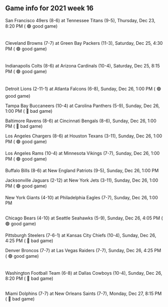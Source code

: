 ## Game info for 2021 week 16
San Francisco 49ers (8-6) at Tennessee Titans (9-5), Thursday, Dec 23, 8:20 PM (	:green_circle: good game)

<br/>Cleveland Browns (7-7) at Green Bay Packers (11-3), Saturday, Dec 25, 4:30 PM (	:green_circle: good game)

<br/>Indianapolis Colts (8-6) at Arizona Cardinals (10-4), Saturday, Dec 25, 8:15 PM (	:green_circle: good game)

<br/>Detroit Lions (2-11-1) at Atlanta Falcons (6-8), Sunday, Dec 26, 1:00 PM (	:green_circle: good game)

Tampa Bay Buccaneers (10-4) at Carolina Panthers (5-9), Sunday, Dec 26, 1:00 PM (	:red_circle: bad game)

Baltimore Ravens (8-6) at Cincinnati Bengals (8-6), Sunday, Dec 26, 1:00 PM (	:red_circle: bad game)

Los Angeles Chargers (8-6) at Houston Texans (3-11), Sunday, Dec 26, 1:00 PM (	:green_circle: good game)

Los Angeles Rams (10-4) at Minnesota Vikings (7-7), Sunday, Dec 26, 1:00 PM (	:green_circle: good game)

Buffalo Bills (8-6) at New England Patriots (9-5), Sunday, Dec 26, 1:00 PM

Jacksonville Jaguars (2-12) at New York Jets (3-11), Sunday, Dec 26, 1:00 PM (	:green_circle: good game)

New York Giants (4-10) at Philadelphia Eagles (7-7), Sunday, Dec 26, 1:00 PM

<br/>Chicago Bears (4-10) at Seattle Seahawks (5-9), Sunday, Dec 26, 4:05 PM (	:green_circle: good game)

Pittsburgh Steelers (7-6-1) at Kansas City Chiefs (10-4), Sunday, Dec 26, 4:25 PM (	:red_circle: bad game)

Denver Broncos (7-7) at Las Vegas Raiders (7-7), Sunday, Dec 26, 4:25 PM (	:green_circle: good game)

<br/>Washington Football Team (6-8) at Dallas Cowboys (10-4), Sunday, Dec 26, 8:20 PM (	:red_circle: bad game)

<br/>Miami Dolphins (7-7) at New Orleans Saints (7-7), Monday, Dec 27, 8:15 PM (	:red_circle: bad game)

